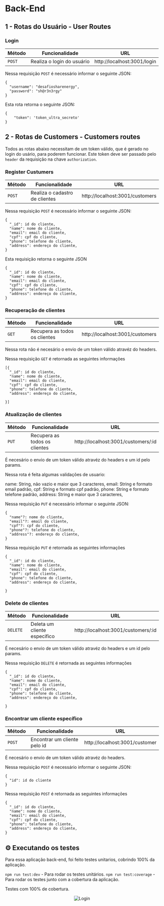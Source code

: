 # Back-End

## 1 - Rotas do Usuário - User Routes

###  Login

| Método | Funcionalidade             | URL                              |
| ------ | -------------------------- | -------------------------------- |
| `POST` | Realiza o login do usuário | http://localhost:3001/login |

Nessa requisição `POST` é necessário informar o seguinte JSON:

```
{
  "username": "desafiosharenergy",
  "password": "sh@r3n3rgy"
}
```

Esta rota retorna o seguinte JSON:
```
{
	"token": 'token_ultra_secreto'
}
```

## 2 - Rotas de Customers - Customers routes

Todos as rotas abaixo necessitam de um token válido, que é gerado no login do usário, para poderem funcionar. Este token deve ser passado pelo `header` da requisição na chave `authorization`. 

### Register Custumers

| Método | Funcionalidade             | URL                                 |
| ------ | -------------------------- | ----------------------------------- |
| `POST` | Realiza o cadastro de clientes | http://localhost:3001/customers |

Nessa requisição `POST` é necessário informar o seguinte JSON:

```
{
  "_id": id do cliente,
  "name": nome do cliente,
  "email": email do cliente,
  "cpf": cpf do cliente,
  "phone": telefone do cliente,
  "address": endereço do cliente,
}

```
Esta requisição retorna o seguinte JSON 
```
{
  "_id": id do cliente,
  "name": nome do cliente,
  "email": email do cliente,
  "cpf": cpf do cliente,
  "phone": telefone do cliente,
  "address": endereço do cliente,
}
```

### Recuperação de clientes

| Método | Funcionalidade                                    | URL                                |
| ------ | ------------------------------------------------- | ---------------------------------- |
| `GET`  | Recupera as todos os clientes | http://localhost:3001/customers |

Nessa rota não é necesário o envio de um token válido atravéz do headers.

Nessa requisição `GET` é retornada as seguintes informações

```
[{
  "_id": id do cliente,
  "name": nome do cliente,
  "email": email do cliente,
  "cpf": cpf do cliente,
  "phone": telefone do cliente,
  "address": endereço do cliente,

}]
```

### Atualização de clientes

| Método | Funcionalidade                                    | URL                                |
| ------ | ------------------------------------------------- | ---------------------------------- |
| `PUT`  | Recupera as todos os clientes | http://localhost:3001/customers/:id |

É necesário o envio de um token válido atravéz do headers e um id pelo params.

Nessa rota é feita algumas validações de usuario: 

name: String, não vazio e maior que 3 caracteres,
email: String e formato email padrão,
cpf: String e formato cpf padrão,
phone: String e formato telefone padrão,
address: String e maior que 3 caracteres,


Nessa requisição `PUT` é necessário informar o seguinte JSON:

```
{
  "name"?: nome do cliente,
  "email"?: email do cliente,
  "cpf"?: cpf do cliente,
  "phone"?: telefone do cliente,
  "address"?: endereço do cliente,
}
```

Nessa requisição `PUT` é retornada as seguintes informações

```
{
  "_id": id do cliente,
  "name": nome do cliente,
  "email": email do cliente,
  "cpf": cpf do cliente,
  "phone": telefone do cliente,
  "address": endereço do cliente,

}
```

### Delete de clientes

| Método | Funcionalidade                                    | URL                                |
| ------ | ------------------------------------------------- | ---------------------------------- |
| `DELETE`  | Deleta um cliente especifico | http://localhost:3001/customers/:id |

É necesário o envio de um token válido atravéz do headers e um id pelo params.

Nessa requisição `DELETE` é retornada as seguintes informações

```
{
  "_id": id do cliente,
  "name": nome do cliente,
  "email": email do cliente,
  "cpf": cpf do cliente,
  "phone": telefone do cliente,
  "address": endereço do cliente,

}
```

### Encontrar um cliente específico

| Método | Funcionalidade                                    | URL                                |
| ------ | ------------------------------------------------- | ---------------------------------- |
| `POST`  | Encontrar um cliente pelo id | http://localhost:3001/customer |

É necesário o envio de um token válido atravéz do headers.

Nessa requisição `POST` é necessário informar o seguinte JSON:

```
{
  "id": id do cliente
}
```

Nessa requisição `POST` é retornada as seguintes informações

```
{
  "_id": id do cliente,
  "name": nome do cliente,
  "email": email do cliente,
  "cpf": cpf do cliente,
  "phone": telefone do cliente,
  "address": endereço do cliente,
}
```
## ⚙️ Executando os testes

Para essa aplicação back-end, foi feito testes unitarios, cobrindo 100% da aplicação.

`npm run test:dev` - Para rodar os testes unitários.
`npm run test:coverage` - Para rodar os testes junto com a cobertura da aplicação.

Testes com 100% de cobertura.

<div align="center">
  <img src="./images/Login.png" alt="Login"/>
</div>
